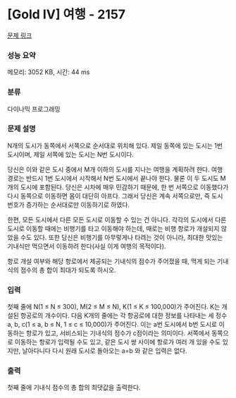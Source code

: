 # [Gold IV] 여행 - 2157 

[문제 링크](https://www.acmicpc.net/problem/2157) 

### 성능 요약

메모리: 3052 KB, 시간: 44 ms

### 분류

다이나믹 프로그래밍

### 문제 설명

<p>N개의 도시가 동쪽에서 서쪽으로 순서대로 위치해 있다. 제일 동쪽에 있는 도시는 1번 도시이며, 제일 서쪽에 있는 도시는 N번 도시이다.</p>

<p>당신은 이와 같은 도시 중에서 M개 이하의 도시를 지나는 여행을 계획하려 한다. 여행 경로는 반드시 1번 도시에서 시작해서 N번 도시에서 끝나야 한다. 물론 이 두 도시도 M개의 도시에 포함된다. 당신은 시차에 매우 민감하기 때문에, 한 번 서쪽으로 이동했다가 다시 동쪽으로 이동하면 몸이 대단히 아프다. 그래서 당신은 계속 서쪽으로만, 즉 도시 번호가 증가하는 순서대로만 이동하기로 하였다.</p>

<p>한편, 모든 도시에서 다른 모든 도시로 이동할 수 있는 건 아니다. 각각의 도시에서 다른 도시로 이동할 때에는 비행기를 타고 이동해야 하는데, 때로는 비행 항로가 개설되지 않았을 수도 있다. 또한 당신은 비행기를 아무렇게나 타려는 것이 아니라, 최대한 맛있는 기내식만 먹으면서 이동하려 한다(사실 이게 여행의 목적이다).</p>

<p>항로 개설 여부와 해당 항로에서 제공되는 기내식의 점수가 주어졌을 때, 먹게 되는 기내식의 점수의 총 합이 최대가 되도록 하시오.</p>

### 입력 

 <p>첫째 줄에 N(1 ≤ N ≤ 300), M(2 ≤ M ≤ N), K(1 ≤ K ≤ 100,000)가 주어진다. K는 개설된 항공로의 개수이다. 다음 K개의 줄에는 각 항공로에 대한 정보를 나타내는 세 정수 a, b, c(1 ≤ a, b ≤ N, 1 ≤ c ≤ 10,000)가 주어진다. 이는 a번 도시에서 b번 도시로 이동하는 항로가 있고, 서비스되는 기내식의 점수가 c점이라는 의미이다. 서쪽에서 동쪽으로 이동하는 항로가 입력될 수도 있고, 같은 도시 쌍 사이에 항로가 여러 개 있을 수도 있지만, 날아다니다 다시 원래 도시로 돌아오는 a=b 와 같은 입력은 없다.</p>

### 출력 

 <p>첫째 줄에 기내식 점수의 총 합의 최댓값을 출력한다.</p>

